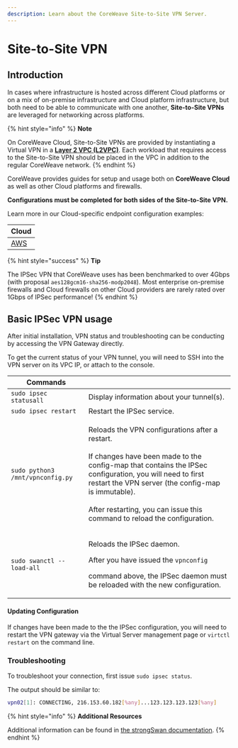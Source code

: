 ```yaml
---
description: Learn about the CoreWeave Site-to-Site VPN Server.
---
```


# Site-to-Site VPN

## Introduction

In cases where infrastructure is hosted across different Cloud platforms or on a mix of on-premise infrastructure and Cloud platform infrastructure, but both need to be able to communicate with one another, **Site-to-Site VPNs** are leveraged for networking across platforms.

{% hint style="info" %}
**Note**

On CoreWeave Cloud, Site-to-Site VPNs are provided by instantiating a Virtual VPN in a [**Layer 2 VPC (L2VPC)**](../layer-2-vpc/). Each workload that requires access to the Site-to-Site VPN should be placed in the VPC in addition to the regular CoreWeave network.
{% endhint %}

CoreWeave provides guides for setup and usage both on **CoreWeave Cloud** as well as other Cloud platforms and firewalls.

**Configurations must be completed for both sides of the Site-to-Site VPN.**

Learn more in our Cloud-specific endpoint configuration examples:

| Cloud                                                                                                                                                                      |
| -------------------------------------------------------------------------------------------------------------------------------------------------------------------------- |
| [AWS](https://app.gitbook.com/o/-M8EEYiNkaJsT8ISX0kX/s/-M83TghsCfsi8FCYs2DZ/\~/changes/Uy7xH1nABFQP3H059xgP/coreweave-kubernetes/networking/site-to-site-vpn/examples/aws) |

{% hint style="success" %}
**Tip**

The IPSec VPN that CoreWeave uses has been benchmarked to over 4Gbps (with proposal `aes128gcm16-sha256-modp2048`). Most enterprise on-premise firewalls and Cloud firewalls on other Cloud providers are rarely rated over 1Gbps of IPSec performance!
{% endhint %}

## **Basic IPSec VPN u**sage

After initial installation, VPN status and troubleshooting can be conducting by accessing the VPN Gateway directly.

To get the current status of your VPN tunnel, you will need to SSH into the VPN server on its VPC IP, or attach to the console.

| Commands                         |                                                                                                                                                                                                                                                                                                                |
| -------------------------------- | -------------------------------------------------------------------------------------------------------------------------------------------------------------------------------------------------------------------------------------------------------------------------------------------------------------- |
| `sudo ipsec statusall`           | Display information about your tunnel(s).                                                                                                                                                                                                                                                                      |
| `sudo ipsec restart`             | Restart the IPSec service.                                                                                                                                                                                                                                                                                     |
| `sudo python3 /mnt/vpnconfig.py` | <p>Reloads the VPN configurations after a restart.<br><br>If changes have been made to the config-map that contains the IPSec configuration, you will need to first restart the VPN server (the config-map is immutable).<br><br>After restarting, you can issue this command to reload the configuration.</p> |
| `sudo swanctl --load-all`        | <p>Reloads the IPSec daemon.</p><p></p><p>After you have issued the <code>vpnconfig</code></p><p>command above, the IPSec daemon must be reloaded with the new configuration.</p>                                                                                                                              |

#### Updating Configuration

If changes have been made to the the IPSec configuration, you will need to restart the VPN gateway via the Virtual Server management page or `virtctl restart` on the command line.

### Troubleshooting

To troubleshoot your connection, first issue `sudo ipsec status`.&#x20;

The output should be similar to:

```bash
vpn02[1]: CONNECTING, 216.153.60.182[%any]...123.123.123.123[%any]
```

{% hint style="info" %}
**Additional Resources**

Additional information can be found in [the strongSwan documentation](https://docs.strongswan.org/docs/5.9/index.html).
{% endhint %}
